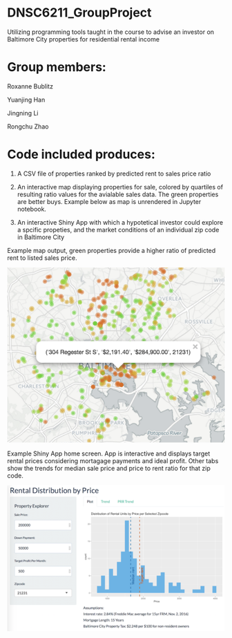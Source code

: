 # DNSC6211_GroupProject
Utilizing programming tools taught in the course to advise an investor on Baltimore City properties for residential rental income

# Group members:

Roxanne Bublitz

Yuanjing Han

Jingning Li

Rongchu Zhao


# Code included produces:

1. A CSV file of properties ranked by predicted rent to sales price ratio

2. An interactive map displaying properties for sale, colored by quartiles of resulting ratio values for the avialable sales data. The green properties are better buys. Example below as map is unrendered in Jupyter notebook.

3. An interactive Shiny App with which a hypotetical investor could explore a spcific propeties, and the market conditions of an individual zip code in Baltimore City 

Example map output, green properties provide a higher ratio of predicted rent to listed sales price.

   ![Rent to Sale Ratio Map](/images/ratiomap.png?)
   
Example Shiny App home screen. App is interactive and displays target rental prices considering mortagage payments and ideal profit. Other tabs show the trends for median sale price and price to rent ratio for that zip code. 

   ![Shiny App](/images/Shinyimg.png?)
